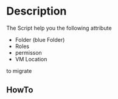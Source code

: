 # Description
The Script help you the following attribute
* Folder (blue Folder)
* Roles
* permisson
* VM Location

to migrate

## HowTo
